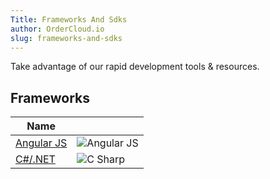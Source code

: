 ```yaml
---
Title: Frameworks And Sdks
author: OrderCloud.io
slug: frameworks-and-sdks
---
```

Take advantage of our rapid development tools & resources.


## Frameworks

|             Name             |                                                                         |
| ---------------------------- | ----------------------------------------------------------------------- |
| [Angular JS]({tag}angularjs) | ![Angular JS]({filename}/images/docs-frameworks/logos/angular_logo.svg) |
| [C#/.NET]({tag}csharp)       | ![C Sharp]({filename}/images/docs-frameworks/logos/Csharp_logo.svg)     |


 



